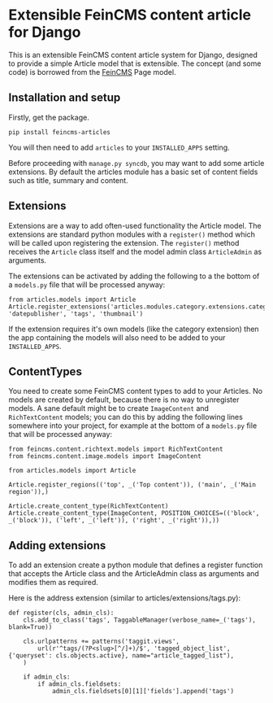 Extensible FeinCMS content article for Django
============================================

This is an extensible FeinCMS content article system for Django, designed to
provide a simple Article model that is extensible. The concept (and some code)
is borrowed from the [FeinCMS](https://github.com/matthiask/feincms) Page
model.

Installation and setup
----------------------

Firstly, get the package.

    pip install feincms-articles

You will then need to add `articles` to your `INSTALLED_APPS` setting.

Before proceeding with `manage.py syncdb`, you may want to add some article
extensions. By default the articles module has a basic set of content fields
such as title, summary and content.

Extensions
----------

Extensions are a way to add often-used functionality the Article model. The
extensions are standard python modules with a `register()` method which will be
called upon registering the extension. The `register()` method receives the
`Article` class itself and the model admin class `ArticleAdmin` as arguments. 

The extensions can be activated by adding the following to a the bottom of a
`models.py` file that will be processed anyway:

    from articles.models import Article
    Article.register_extensions('articles.modules.category.extensions.category', 'datepublisher', 'tags', 'thumbnail') 

If the extension requires it's own models (like the category extension) then
the app containing the models will also need to be added to your
`INSTALLED_APPS`.


ContentTypes
------------

You need to create some FeinCMS content types to add to your Articles. No
models are created by default, because there is no way to unregister
models. A sane default might be to create `ImageContent` and `RichTextContent`
models; you can do this by adding the following lines somewhere into your
project, for example at the bottom of a `models.py` file that will be processed
anyway:

    from feincms.content.richtext.models import RichTextContent 
    from feincms.content.image.models import ImageContent

    from articles.models import Article

    Article.register_regions(('top', _('Top content')), ('main', _('Main region')),)

    Article.create_content_type(RichTextContent)
    Article.create_content_type(ImageContent, POSITION_CHOICES=(('block', _('block')), ('left', _('left')), ('right', _('right')),))


Adding extensions
-----------------

To add an extension create a python module that defines a register function
that accepts the Article class and the ArticleAdmin class as arguments and
modifies them as required.

Here is the address extension (similar to articles/extensions/tags.py):

    def register(cls, admin_cls):
        cls.add_to_class('tags', TaggableManager(verbose_name=_('tags'), blank=True))

        cls.urlpatterns += patterns('taggit.views',
            url(r'^tags/(?P<slug>[^/]+)/$', 'tagged_object_list', {'queryset': cls.objects.active}, name="article_tagged_list"),
        )

        if admin_cls:
            if admin_cls.fieldsets:
                admin_cls.fieldsets[0][1]['fields'].append('tags')

